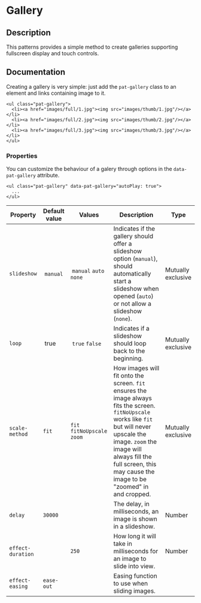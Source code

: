 # Gallery

## Description
This patterns provides a simple method to create galleries supporting fullscreen
display and touch controls.

## Documentation

Creating a gallery is very simple: just add the `pat-gallery` class to an
element and links containing image to it.

    <ul class="pat-gallery">
      <li><a href="images/full/1.jpg"><img src="images/thumb/1.jpg"/></a></li>
      <li><a href="images/full/2.jpg"><img src="images/thumb/2.jpg"/></a></li>
      <li><a href="images/full/3.jpg"><img src="images/thumb/3.jpg"/></a></li>
    </ul>

### Properties

You can customize the behaviour of a galery through options in the
`data-pat-gallery` attribute.

    <ul class="pat-gallery" data-pat-gallery="autoPlay: true">
      ...
    </ul>

| Property | Default value | Values | Description | Type |
| ----- | --------| -------- | ------- | ----------- |
| `slideshow` | `manual` | `manual` `auto` `none` | Indicates if the gallery should offer a slideshow option (`manual`), should automatically start a slideshow when opened (`auto`) or not allow a slideshow (`none`).| Mutually exclusive |
| `loop` | true | `true` `false` | Indicates if a slideshow should loop back to the beginning.|Mutually exclusive|
| `scale-method` | `fit` | `fit` `fitNoUpscale` `zoom` | How images will fit onto the screen. `fit` ensures the image always fits the screen. `fitNoUpscale` works like `fit` but will never upscale the image. `zoom` the image will always fill the full screen, this may cause the image to be "zoomed" in and cropped.|Mutually exclusive |
| `delay` | `30000` | | The delay, in milliseconds, an image is shown in a slideshow.|Number|
| `effect-duration` | | `250` | How long it will take in milliseconds for an image to slide into view.|Number|
| `effect-easing` | `ease-out` | | Easing function to use when sliding images.|

